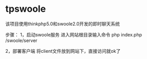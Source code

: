 # tpswoole
该项目使用thinkphp5.0和swoole2.0开发的即时聊天系统

步骤：
1，启动swoole服务
进入网站根目录输入命令
php index.php /swoole/server

2，部署客户端
将client文件放到网站下，直接访问就ok了
